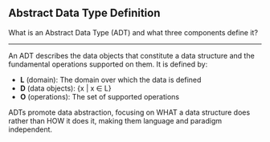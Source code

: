 ## Abstract Data Type Definition

What is an Abstract Data Type (ADT) and what three components define it?

---

An ADT describes the data objects that constitute a data structure and the fundamental operations supported on them. It is defined by:
- **L** (domain): The domain over which the data is defined
- **D** (data objects): {x | x ∈ L}
- **O** (operations): The set of supported operations

ADTs promote data abstraction, focusing on WHAT a data structure does rather than HOW it does it, making them language and paradigm independent.

